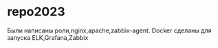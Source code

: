 # repo2023

Были написаны роли,nginx,apache,zabbix-agent.
Docker сделаны для запуска ELK,Grafana,Zabbix

